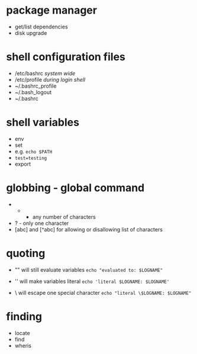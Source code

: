 ﻿# package manager

- get/list dependencies
- disk upgrade


# shell configuration files

- /etc/bashrc     _system wide_
- /etc/profile    _during login shell_
- ~/.bashrc_profile
- ~/.bash_logout
- ~/.bashrc


# shell variables 

- env
- set
- e.g. `echo $PATH` 
- `test=testing`
- export


# globbing - global command

- * - any number of characters
- ? - only one character
- [abc] and [^abc] for allowing or disallowing list of characters


# quoting

- "" will still evaluate variables
`echo "evaluated to: $LOGNAME"`

- '' will make variables literal
`echo 'literal $LOGNAME: $LOGNAME'`

- \ will escape one special character
`echo "literal \$LOGNAME: $LOGNAME"`


# finding
- locate 
- find
- wheris
